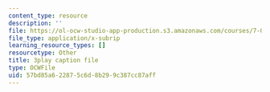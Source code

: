 ```yaml
---
content_type: resource
description: ''
file: https://ol-ocw-studio-app-production.s3.amazonaws.com/courses/7-01sc-fundamentals-of-biology-fall-2011/57bd85a622875c6d8b299c387cc87aff_uBRdfsz_YB4.vtt
file_type: application/x-subrip
learning_resource_types: []
resourcetype: Other
title: 3play caption file
type: OCWFile
uid: 57bd85a6-2287-5c6d-8b29-9c387cc87aff
---
```

